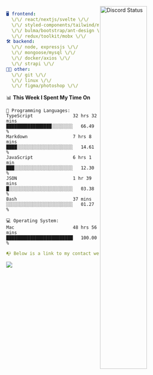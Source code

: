 
<a href="https://discord.com/users/279302975371870218" target="_blank">
    <img width="50%" align="right" alt="Discord Status" src="https://lanyard.cnrad.dev/api/279302975371870218?bg=161B22&borderRadius=5px%205px%200%200&hideTimestamp=true&idleMessage=Just%20chillin%27%20at%20the%20moment&animated=true">
</a>

```yaml
🖥️ frontend: 
  \/\/ react/nextjs/svelte \/\/
  \/\/ styled-components/tailwind/mui/
  \/\/ bulma/bootstrap/ant-design \/\/
  \/\/ redux/toolkit/mobx \/\/
🛠 backend: 
  \/\/ node, expressjs \/\/
  \/\/ mongoose/mysql \/\/
  \/\/ docker/axios \/\/
  \/\/ strapi \/\/
👨‍💻 other: 
  \/\/ git \/\/ 
  \/\/ linux \/\/
  \/\/ figma/photoshop \/\/
```
<!--START_SECTION:waka-->
📊 **This Week I Spent My Time On** 

```text
💬 Programming Languages: 
TypeScript               32 hrs 32 mins      █████████████████░░░░░░░░   66.49 % 
Markdown                 7 hrs 8 mins        ████░░░░░░░░░░░░░░░░░░░░░   14.61 % 
JavaScript               6 hrs 1 min         ███░░░░░░░░░░░░░░░░░░░░░░   12.30 % 
JSON                     1 hr 39 mins        █░░░░░░░░░░░░░░░░░░░░░░░░   03.38 % 
Bash                     37 mins             ░░░░░░░░░░░░░░░░░░░░░░░░░   01.27 % 

💻 Operating System: 
Mac                      48 hrs 56 mins      █████████████████████████   100.00 % 
```


<!--END_SECTION:waka-->
```yaml
📭 Below is a link to my contact website 
```
<a href="https://mxns.xyz" target="_black"> <img src="https://img.shields.io/badge/website-161B22?style=for-the-badge&logo=About.me&logoColor=white"></img> <a/>
